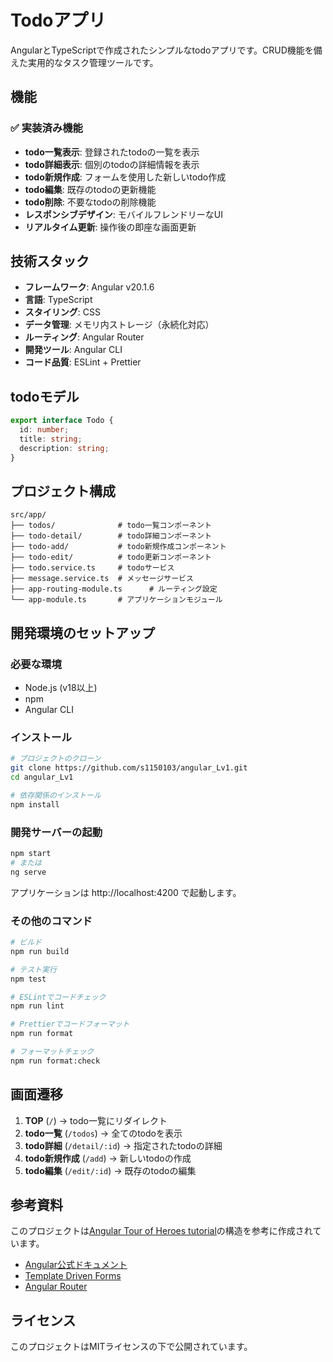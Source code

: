# Todoアプリ

AngularとTypeScriptで作成されたシンプルなtodoアプリです。CRUD機能を備えた実用的なタスク管理ツールです。

## 機能

### ✅ 実装済み機能

- **todo一覧表示**: 登録されたtodoの一覧を表示
- **todo詳細表示**: 個別のtodoの詳細情報を表示
- **todo新規作成**: フォームを使用した新しいtodo作成
- **todo編集**: 既存のtodoの更新機能
- **todo削除**: 不要なtodoの削除機能
- **レスポンシブデザイン**: モバイルフレンドリーなUI
- **リアルタイム更新**: 操作後の即座な画面更新

## 技術スタック

- **フレームワーク**: Angular v20.1.6
- **言語**: TypeScript
- **スタイリング**: CSS
- **データ管理**: メモリ内ストレージ（永続化対応）
- **ルーティング**: Angular Router
- **開発ツール**: Angular CLI
- **コード品質**: ESLint + Prettier

## todoモデル

```typescript
export interface Todo {
  id: number;
  title: string;
  description: string;
}
```

## プロジェクト構成

```
src/app/
├── todos/              # todo一覧コンポーネント
├── todo-detail/        # todo詳細コンポーネント
├── todo-add/           # todo新規作成コンポーネント
├── todo-edit/          # todo更新コンポーネント
├── todo.service.ts     # todoサービス
├── message.service.ts  # メッセージサービス
├── app-routing-module.ts      # ルーティング設定
└── app-module.ts       # アプリケーションモジュール
```

## 開発環境のセットアップ

### 必要な環境
- Node.js (v18以上)
- npm
- Angular CLI

### インストール

```bash
# プロジェクトのクローン
git clone https://github.com/s1150103/angular_Lv1.git
cd angular_Lv1

# 依存関係のインストール
npm install
```

### 開発サーバーの起動

```bash
npm start
# または
ng serve
```

アプリケーションは http://localhost:4200 で起動します。

### その他のコマンド

```bash
# ビルド
npm run build

# テスト実行
npm test

# ESLintでコードチェック
npm run lint

# Prettierでコードフォーマット
npm run format

# フォーマットチェック
npm run format:check
```

## 画面遷移

1. **TOP** (`/`) → todo一覧にリダイレクト
2. **todo一覧** (`/todos`) → 全てのtodoを表示
3. **todo詳細** (`/detail/:id`) → 指定されたtodoの詳細
4. **todo新規作成** (`/add`) → 新しいtodoの作成
5. **todo編集** (`/edit/:id`) → 既存のtodoの編集

## 参考資料

このプロジェクトは[Angular Tour of Heroes tutorial](https://angular.jp/tutorial)の構造を参考に作成されています。

- [Angular公式ドキュメント](https://angular.jp/)
- [Template Driven Forms](https://angular.jp/guide/forms)
- [Angular Router](https://angular.jp/guide/router)

## ライセンス

このプロジェクトはMITライセンスの下で公開されています。